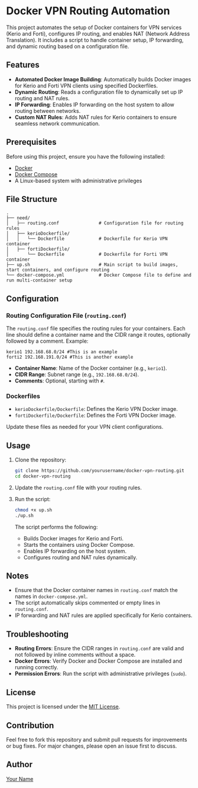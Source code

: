 # Docker VPN Routing Automation

This project automates the setup of Docker containers for VPN services (Kerio and Forti), configures IP routing, and enables NAT (Network Address Translation). It includes a script to handle container setup, IP forwarding, and dynamic routing based on a configuration file.

## Features

- **Automated Docker Image Building**: Automatically builds Docker images for Kerio and Forti VPN clients using specified Dockerfiles.
- **Dynamic Routing**: Reads a configuration file to dynamically set up IP routing and NAT rules.
- **IP Forwarding**: Enables IP forwarding on the host system to allow routing between networks.
- **Custom NAT Rules**: Adds NAT rules for Kerio containers to ensure seamless network communication.

## Prerequisites

Before using this project, ensure you have the following installed:

- [Docker](https://www.docker.com/)
- [Docker Compose](https://docs.docker.com/compose/)
- A Linux-based system with administrative privileges

## File Structure

```
.
├── need/
│   ├── routing.conf               # Configuration file for routing rules
│   ├── kerioDockerfile/
│   │   └── Dockerfile             # Dockerfile for Kerio VPN container
│   ├── fortiDockerfile/
│       └── Dockerfile             # Dockerfile for Forti VPN container
├── up.sh                          # Main script to build images, start containers, and configure routing
└── docker-compose.yml             # Docker Compose file to define and run multi-container setup
```

## Configuration

### Routing Configuration File (`routing.conf`)

The `routing.conf` file specifies the routing rules for your containers. Each line should define a container name and the CIDR range it routes, optionally followed by a comment. Example:

```
kerio1 192.168.68.0/24 #This is an example
forti2 192.168.191.0/24 #This is another example
```

- **Container Name**: Name of the Docker container (e.g., `kerio1`).
- **CIDR Range**: Subnet range (e.g., `192.168.68.0/24`).
- **Comments**: Optional, starting with `#`.

### Dockerfiles

- `kerioDockerfile/Dockerfile`: Defines the Kerio VPN Docker image.
- `fortiDockerfile/Dockerfile`: Defines the Forti VPN Docker image.

Update these files as needed for your VPN client configurations.

## Usage

1. Clone the repository:
   ```bash
   git clone https://github.com/yourusername/docker-vpn-routing.git
   cd docker-vpn-routing
   ```

2. Update the `routing.conf` file with your routing rules.

3. Run the script:
   ```bash
   chmod +x up.sh
   ./up.sh
   ```

   The script performs the following:
   - Builds Docker images for Kerio and Forti.
   - Starts the containers using Docker Compose.
   - Enables IP forwarding on the host system.
   - Configures routing and NAT rules dynamically.

## Notes

- Ensure that the Docker container names in `routing.conf` match the names in `docker-compose.yml`.
- The script automatically skips commented or empty lines in `routing.conf`.
- IP forwarding and NAT rules are applied specifically for Kerio containers.

## Troubleshooting

- **Routing Errors**: Ensure the CIDR ranges in `routing.conf` are valid and not followed by inline comments without a space.
- **Docker Errors**: Verify Docker and Docker Compose are installed and running correctly.
- **Permission Errors**: Run the script with administrative privileges (`sudo`).

## License

This project is licensed under the [MIT License](LICENSE).

## Contribution

Feel free to fork this repository and submit pull requests for improvements or bug fixes. For major changes, please open an issue first to discuss.

## Author

[Your Name](https://github.com/yourusername)
